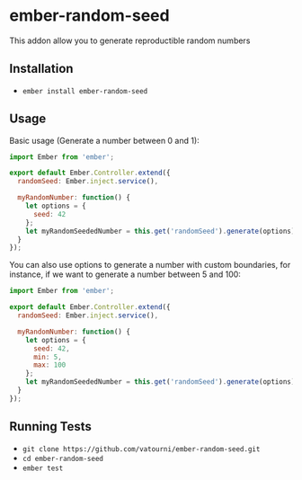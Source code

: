 # ember-random-seed

This addon allow you to generate reproductible random numbers

## Installation

* `ember install ember-random-seed`

## Usage

Basic usage (Generate a number between 0 and 1):
``` js
import Ember from 'ember';

export default Ember.Controller.extend({
  randomSeed: Ember.inject.service(),

  myRandomNumber: function() {
    let options = {
      seed: 42
    };
    let myRandomSeededNumber = this.get('randomSeed').generate(options);
  }
});
```

You can also use options to generate a number with custom boundaries, for instance, if we want to generate a number between 5 and 100:
``` js
import Ember from 'ember';

export default Ember.Controller.extend({
  randomSeed: Ember.inject.service(),

  myRandomNumber: function() {
    let options = {
      seed: 42,
      min: 5,
      max: 100
    };
    let myRandomSeededNumber = this.get('randomSeed').generate(options);
  }
});
```

## Running Tests

* `git clone https://github.com/vatourni/ember-random-seed.git`
* `cd ember-random-seed`
* `ember test`
